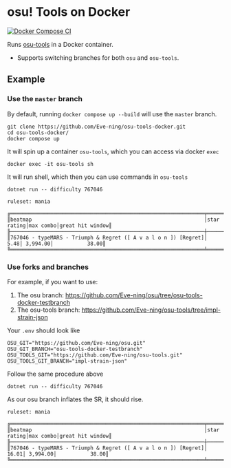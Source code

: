 # osu! Tools on Docker

[![Docker Compose CI](https://github.com/Eve-ning/osu-tools-docker/actions/workflows/docker-image.yml/badge.svg)](https://github.com/Eve-ning/osu-tools-docker/actions/workflows/docker-image.yml)

Runs [osu-tools](https://github.com/ppy/osu-tools) in a Docker container.

- Supports switching branches for both `osu` and `osu-tools`.

## Example

### Use the `master` branch

By default, running `docker compose up --build` will use the `master` branch.

```shell
git clone https://github.com/Eve-ning/osu-tools-docker.git
cd osu-tools-docker/
docker compose up
```

It will spin up a container `osu-tools`, which you can access via docker `exec`

```shell
docker exec -it osu-tools sh
```

It will run shell, which then you can use commands in `osu-tools`

```shell
dotnet run -- difficulty 767046
```
```
ruleset: mania

╔═══════════════════════════════════════════════════════════════╤═══════════╤═════════╤════════════════╗
║beatmap                                                        │star rating│max combo│great hit window║
╟───────────────────────────────────────────────────────────────┼───────────┼─────────┼────────────────╢
║767046 - typeMARS - Triumph & Regret ([ A v a l o n ]) [Regret]│       5.48│ 3,994.00│           38.00║
╚═══════════════════════════════════════════════════════════════╧═══════════╧═════════╧════════════════╝
```

### Use forks and branches

For example, if you want to use:
1) The osu branch: https://github.com/Eve-ning/osu/tree/osu-tools-docker-testbranch
2) The osu-tools branch: https://github.com/Eve-ning/osu-tools/tree/impl-strain-json

Your `.env` should look like

```dotenv
OSU_GIT="https://github.com/Eve-ning/osu.git"
OSU_GIT_BRANCH="osu-tools-docker-testbranch"
OSU_TOOLS_GIT="https://github.com/Eve-ning/osu-tools.git"
OSU_TOOLS_GIT_BRANCH="impl-strain-json"
```

Follow the same procedure above

```shell
dotnet run -- difficulty 767046
```

As our osu branch inflates the SR, it should rise.

```
ruleset: mania

╔═══════════════════════════════════════════════════════════════╤═══════════╤═════════╤════════════════╗
║beatmap                                                        │star rating│max combo│great hit window║
╟───────────────────────────────────────────────────────────────┼───────────┼─────────┼────────────────╢
║767046 - typeMARS - Triumph & Regret ([ A v a l o n ]) [Regret]│      16.01│ 3,994.00│           38.00║
╚═══════════════════════════════════════════════════════════════╧═══════════╧═════════╧════════════════╝
```